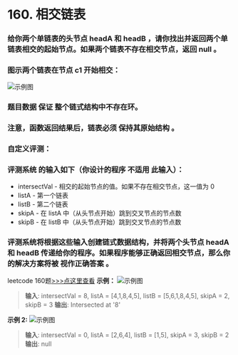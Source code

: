 # 160. 相交链表
### 给你两个单链表的头节点 headA 和 headB ，请你找出并返回两个单链表相交的起始节点。如果两个链表不存在相交节点，返回 null 。
### 图示两个链表在节点 c1 开始相交：
![示例图](https://assets.leetcode-cn.com/aliyun-lc-upload/uploads/2018/12/14/160_statement.png)
### 题目数据 **保证** 整个链式结构中不存在环。
### **注意**，函数返回结果后，链表必须 **保持其原始结构** 。
### 自定义评测：
### 评测系统 的输入如下（你设计的程序 **不适用** 此输入）：
- intersectVal - 相交的起始节点的值。如果不存在相交节点，这一值为 0
- listA - 第一个链表
- listB - 第二个链表
- skipA - 在 listA 中（从头节点开始）跳到交叉节点的节点数
- skipB - 在 listB 中（从头节点开始）跳到交叉节点的节点数

### 评测系统将根据这些输入创建链式数据结构，并将两个头节点 headA 和 headB 传递给你的程序。如果程序能够正确返回相交节点，那么你的解决方案将被 视作正确答案 。

leetcode 160题[>>>点这里查看](https://leetcode-cn.com/problems/intersection-of-two-linked-lists/)
**示例：**
![示例图](https://assets.leetcode.com/uploads/2021/03/05/160_example_1_1.png)
> **输入**: intersectVal = 8, listA = [4,1,8,4,5], listB = [5,6,1,8,4,5], skipA = 2, skipB = 3
> **输出**: Intersected at '8'            

**示例 2:**
![示例图](https://assets.leetcode-cn.com/aliyun-lc-upload/uploads/2018/12/14/160_example_3.png)
> **输入**: intersectVal = 0, listA = [2,6,4], listB = [1,5], skipA = 3, skipB = 2       
> **输出**: null                    
